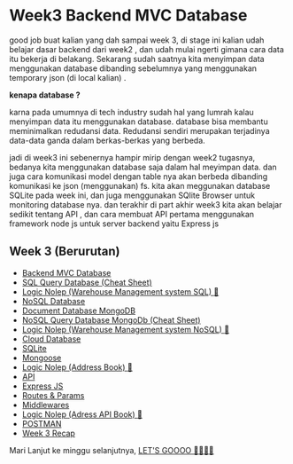 # Week3 Backend MVC Database
good job buat kalian yang dah sampai week 3, di stage ini kalian udah belajar dasar backend dari week2 , dan udah mulai ngerti gimana cara data itu bekerja di belakang. Sekarang sudah saatnya kita menyimpan data menggunakan database dibanding sebelumnya yang menggunakan temporary json (di local kalian) .

**kenapa database ?**

karna pada umumnya di tech industry sudah hal yang lumrah kalau menyimpan data itu menggunakan database. database bisa membantu meminimalkan redudansi data. Redudansi sendiri merupakan terjadinya data-data ganda dalam berkas-berkas yang berbeda. 

jadi di week3 ini sebenernya hampir mirip dengan week2 tugasnya, bedanya kita menggunakan database saja dalam hal meyimpan data. dan juga cara komunikasi model dengan table nya akan berbeda dibanding komunikasi ke json (menggunakan) fs.
kita akan meggunakan database SQLite pada week ini, dan juga menggunakan SQlite Browser untuk monitoring database nya. dan terakhir di part akhir week3 kita akan belajar sedikit tentang API , dan cara membuat API pertama menggunakan framework node js untuk server backend yaitu Express js

## Week 3 (Berurutan) 
- [Backend MVC Database](https://github.com/RPN-Phase-1/Week3-Backend-MVC-Database/blob/main/study_material/backend-mvc-database.md)
- [SQL Query Database (Cheat Sheet) ](https://github.com/RPN-Phase-1/Week3-Backend-MVC-Database/blob/main/study_material/cheat-sheet-sql.md)
- [Logic Nolep (Warehouse Management system SQL) :exploding_head: ](https://github.com/RPN-Phase-1/Week3-Backend-MVC-Database/blob/main/logic_nolep/warehouse-system-sql.md)
- [NoSQL Database ](https://github.com/RPN-Phase-1/Week3-Backend-MVC-Database/blob/main/study_material/nosql-database.md)
- [Document Database MongoDB](https://github.com/RPN-Phase-1/Week3-Backend-MVC-Database/blob/main/study_material/document-db-mongo.md)
- [NoSQL Query Database MongoDb (Cheat Sheet) ](https://github.com/RPN-Phase-1/Week3-Backend-MVC-Database/blob/main/study_material/cheat-sheet-nosql.md)
- [Logic Nolep (Warehouse Management system NoSQL) :exploding_head:](https://github.com/RPN-Phase-1/Week3-Backend-MVC-Database/blob/main/logic_nolep/warehouse-system-nosql.md)
- [Cloud Database](https://github.com/RPN-Phase-1/Week3-Backend-MVC-Database/blob/main/study_material/cloud-database.md)
- [SQLite](https://github.com/RPN-Phase-1/Week3-Backend-MVC-Database/blob/main/study_material/sqlite.md)
- [Mongoose](https://github.com/RPN-Phase-1/Week3-Backend-MVC-Database/blob/main/study_material/mongoose.md)
- [Logic Nolep (Address Book) :exploding_head: ](https://github.com/RPN-Phase-1/Week3-Backend-MVC-Database/blob/main/logic_nolep/ln-address-book.md)
- [API](https://github.com/RPN-Phase-1/Week3-Backend-MVC-Database/blob/main/study_material/API.md)
- [Express JS](https://github.com/RPN-Phase-1/Week3-Backend-MVC-Database/blob/main/study_material/express.md)
- [Routes & Params](https://github.com/RPN-Phase-1/Week3-Backend-MVC-Database/blob/main/study_material/routes-and-params.md)
- [Middlewares](https://github.com/RPN-Phase-1/Week3-Backend-MVC-Database/blob/main/study_material/middleware.md)
- [Logic Nolep (Adress API Book) :exploding_head: ](https://github.com/RPN-Phase-1/Week3-Backend-MVC-Database/blob/main/logic_nolep/ln-address-book-api.md)
- [POSTMAN](https://github.com/RPN-Phase-1/Week3-Backend-MVC-Database/blob/main/study_material/postman.md)
- [Week 3 Recap](https://github.com/RPN-Phase-1/Week3-Backend-MVC-Database/blob/main/study_material/week3-recap.md)

Mari Lanjut ke minggu selanjutnya, [LET'S GOOOO :rocket::rocket::rocket::rocket: ](https://github.com/RPN-Phase-1/Week4-Backend-Server-API)
